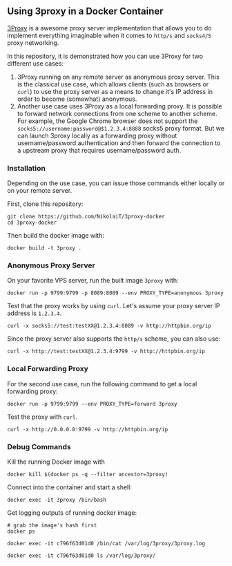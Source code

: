 ## Using 3proxy in a Docker Container

[3Proxy](https://github.com/z3APA3A/3proxy) is a awesome proxy server implementation that allows you to do implement everything imaginable when it comes to `http/s` and `socks4/5` proxy networking.

In this repository, it is demonstrated how you can use 3Proxy for two different use cases:

1. 3Proxy running on any remote server as anonymous proxy server. This is the classical use case, which allows clients (such as browsers or `curl`) to use the proxy server as a means to change it's IP address in order to become (somewhat) anonymous.
2. Another use case uses 3Proxy as a local forwarding proxy. It is possible to forward network connections from one scheme to another scheme. For example, the Google Chrome browser does not support the `socks5://username:password@$1.2.3.4:8888` socks5 proxy format. But we can launch 3proxy locally as a forwarding proxy without username/password authentication and then forward the connection to a upstream proxy that requires username/password auth.

### Installation

Depending on the use case, you can issue those commands either locally or on your remote server.

First, clone this repository:

```
git clone https://github.com/NikolaiT/3proxy-docker
cd 3proxy-docker
```

Then build the docker image with:

```
docker build -t 3proxy .
```

### Anonymous Proxy Server

On your favorite VPS server, run the built image `3proxy` with:

```
docker run -p 9799:9799 -p 8089:8089 --env PROXY_TYPE=anonymous 3proxy
```

Test that the proxy works by using `curl`. Let's assume your proxy server IP address is `1.2.3.4`.

```
curl -x socks5://test:testXX@1.2.3.4:8089 -v http://httpbin.org/ip
```

Since the proxy server also supports the `http/s` scheme, you can also use:

```
curl -x http://test:testXX@1.2.3.4:9799 -v http://httpbin.org/ip
```

### Local Forwarding Proxy

For the second use case, run the following command to get a local forwarding proxy:

```
docker run -p 9799:9799 --env PROXY_TYPE=forward 3proxy
```

Test the proxy with `curl`.

```
curl -x http://0.0.0.0:9799 -v http://httpbin.org/ip
```

### Debug Commands

Kill the running Docker image with

```
docker kill $(docker ps -q --filter ancestor=3proxy)
```

Connect into the container and start a shell:

```
docker exec -it 3proxy /bin/bash
```

Get logging outputs of running docker image:

```
# grab the image's hash first
docker ps

docker exec -it c796f63d01d0 /bin/cat /var/log/3proxy/3proxy.log

docker exec -it c796f63d01d0 ls /var/log/3proxy/
```


